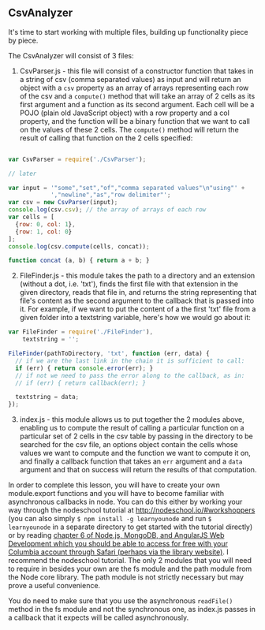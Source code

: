 ## CsvAnalyzer

It's time to start working with multiple files, building up functionality piece by piece.

The CsvAnalyzer will consist of 3 files:

1. CsvParser.js - this file will consist of a constructor function that takes in a string of csv (comma separated values) as input and will return an object with a `csv` property as an array of arrays representing each row of the csv and a `compute()` method that will take an array of 2 cells as its first argument and a function as its second argument.  Each cell will be a POJO (plain old JavaScript object) with a row property and a col property, and the function will be a binary function that we want to call on the values of these 2 cells.  The `compute()` method will return the result of calling that function on the 2 cells specified:

```js

var CsvParser = require('./CsvParser');

// later

var input = '"some","set","of","comma separated values"\n"using"' +
            ',"newline","as","row delimiter"';
var csv = new CsvParser(input);
console.log(csv.csv); // the array of arrays of each row
var cells = [
  {row: 0, col: 1},
  {row: 1, col: 0}
];
console.log(csv.compute(cells, concat));

function concat (a, b) { return a + b; }
```

2. FileFinder.js - this module takes the path to a directory and an extension (without a dot, i.e. 'txt'), finds the first file with that extension in the given directory, reads that file in, and returns the string representing that file's content as the second argument to the callback that is passed into it. For example, if we want to put the content of a the first 'txt' file from a given folder into a textstring variable, here's how we would go about it:

```js
var FileFinder = require('./FileFinder'),
    textstring = '';

FileFinder(pathToDirectory, 'txt', function (err, data) {
  // if we are the last link in the chain it is sufficient to call:
  if (err) { return console.error(err); }
  // if not we need to pass the error along to the callback, as in:
  // if (err) { return callback(err); }

  textstring = data;
});
```

3. index.js - this module allows us to put together the 2 modules above, enabling us to compute the result of calling a particular function on a particular set of 2 cells in the csv table by passing in the directory to be searched for the csv file, an options object contain the cells whose values we want to compute and the function we want to compute it on, and finally a callback function that takes an `err` argument and a `data` argument and that on success will return the results of that computation.

In order to complete this lesson, you will have to create your own module.export functions and you will have to become familiar with asynchronous callbacks in node.  You can do this either by working your way through the nodeschool tutorial at http://nodeschool.io/#workshoppers (you can also simply `$ npm install -g learnyounode` and run `$ learnyounode` in a separate directory to get started with the tutorial directly) or by reading [chapter 6 of Node.js, MongoDB, and AngularJS Web Development which you should be able to access for free with your Columbia account through Safari (perhaps via the library website)](https://www.safaribooksonline.com/library/view/nodejs-mongodb-and/9780133844351/). I recommend the nodeschool tutorial.  The only 2 modules that you will need to require in besides your own are the fs module and the path module from the Node core library.  The path module is not strictly necessary but may prove a useful convenience.

You do need to make sure that you use the asynchronous `readFile()` method in the fs module and not the synchronous one, as index.js passes in a callback that it expects will be called asynchronously.
